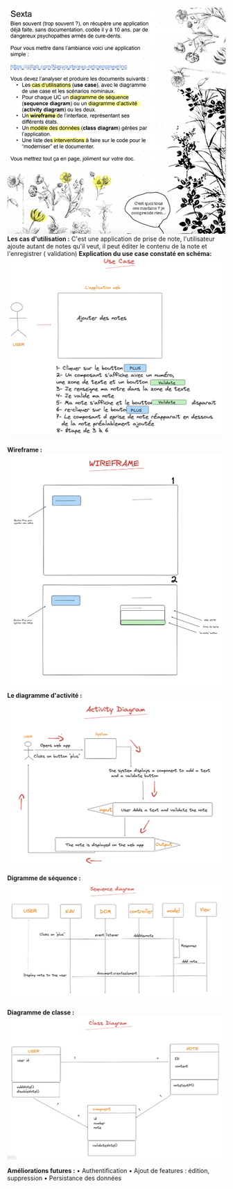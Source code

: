 ![sexta exericse](sexta.png)
**Les cas d'utilisation :**
C'est une application de prise de note, l'utilisateur ajoute autant de notes qu'il veut, il peut éditer le contenu de la note et l'enregistrer ( validation)
**Explication du use case constaté en schéma:**
![usecase](usecase.png)

**Wireframe :**
![wireframe](wireframe.png)

**Le diagramme d'activité :**
![activity diagram](activity.png)

**Digramme de séquence :**
![sequence diagram](sequence.png)

**Diagramme de classe :**
![class diagram](class.png)

**Améliorations futures :**
• Authentification
• Ajout de features : édition, suppression 
• Persistance des données

